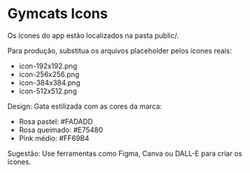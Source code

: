 # Gymcats Icons

Os ícones do app estão localizados na pasta public/.

Para produção, substitua os arquivos placeholder pelos ícones reais:
- icon-192x192.png
- icon-256x256.png
- icon-384x384.png
- icon-512x512.png

Design: Gata estilizada com as cores da marca:
- Rosa pastel: #FADADD
- Rosa queimado: #E75480
- Pink médio: #FF69B4

Sugestão: Use ferramentas como Figma, Canva ou DALL-E para criar os ícones.
